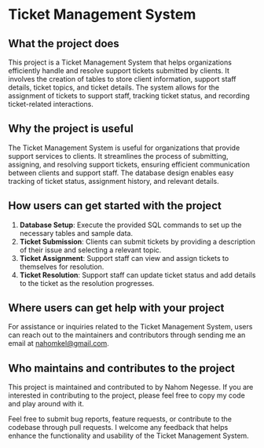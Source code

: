 # Ticket Management System

## What the project does

This project is a Ticket Management System that helps organizations efficiently handle and resolve support tickets submitted by clients. It involves the creation of tables to store client information, support staff details, ticket topics, and ticket details. The system allows for the assignment of tickets to support staff, tracking ticket status, and recording ticket-related interactions.

## Why the project is useful

The Ticket Management System is useful for organizations that provide support services to clients. It streamlines the process of submitting, assigning, and resolving support tickets, ensuring efficient communication between clients and support staff. The database design enables easy tracking of ticket status, assignment history, and relevant details.

## How users can get started with the project

1. **Database Setup**: Execute the provided SQL commands to set up the necessary tables and sample data.
2. **Ticket Submission**: Clients can submit tickets by providing a description of their issue and selecting a relevant topic.
3. **Ticket Assignment**: Support staff can view and assign tickets to themselves for resolution.
4. **Ticket Resolution**: Support staff can update ticket status and add details to the ticket as the resolution progresses.

## Where users can get help with your project

For assistance or inquiries related to the Ticket Management System, users can reach out to the maintainers and contributors through sending me an email at nahomkel@gmail.com. 

## Who maintains and contributes to the project

This project is maintained and contributed to by Nahom Negesse. If you are interested in contributing to the project, please feel free to copy my code and play around with it.

Feel free to submit bug reports, feature requests, or contribute to the codebase through pull requests. I welcome any feedback that helps enhance the functionality and usability of the Ticket Management System.

